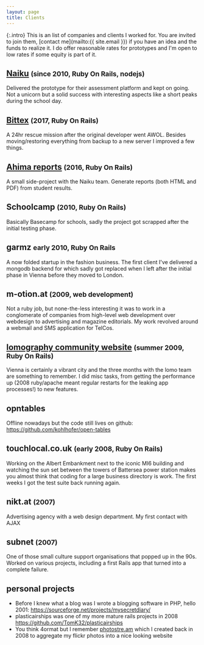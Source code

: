 ```yaml
---
layout: page
title: Clients
---
```


{:.intro}
  This is an list of companies and clients I worked for. You are invited to join them,
  [contact me](mailto:{{ site.email }}) if you have an idea and the funds to realize it. I do offer reasonable rates for prototypes
  and I'm open to low rates if some equity is part of it.

## [Naiku](https://naiku.net) <small class="meta">(since 2010, Ruby On Rails, nodejs)</small>
Delivered the prototype for their assessment platform and kept on going. Not a unicorn but a solid success with interesting aspects like a short peaks during the school day.

## [Bittex](http://portal.bittex.at) <small class="meta">(2017, Ruby On Rails)</small>
A 24hr rescue mission after the original developer went AWOL. Besides moving/restoring everything from backup to a new server I improved a few things.

## [Ahima reports](https://www.ahimareports.com) <small class="meta">(2016, Ruby On Rails)</small>
A small side-project with the Naiku team. Generate reports (both HTML and PDF) from student results.

## Schoolcamp <small class="meta">(2010, Ruby On Rails)</small>
Basically Basecamp for schools, sadly the project got scrapped after the initial testing phase.

## garmz <small class="meta">early 2010, Ruby On Rails</small>
A now folded startup in the fashion business. The first client I've delivered a mongodb backend for which sadly got replaced when I left after the initial phase in Vienna before they moved to London.

## m-otion.at <small class="meta">(2009, web development)</small>
Not a ruby job, but none-the-less interesting it was to work in a conglomerate of companies from high-level web development over webdesign to advertising and magazine editorials. My work revolved around a webmail and SMS application for TelCos.

## [lomography community website](https://www.lomography.com/homes) <small class="meta">(summer 2009, Ruby On Rails)</small>
Vienna is certainly a vibrant city and the three months with the lomo team are something to remember. I did misc tasks, from getting the performance up (2008 ruby/apache meant regular restarts for the leaking app processes!) to new features.

## opntables
Offline nowadays but the code still lives on github: https://github.com/kohlhofer/open-tables

## touchlocal.co.uk <small class="meta">(early 2008, Ruby On Rails)</small>
Working on the Albert Embankment next to the iconic MI6 building and watching the sun set between the towers of Battersea power station makes you almost think that coding for a large business directory is work. The first weeks I got the test suite back running again.

## nikt.at <small class="meta">(2007)</small>
Advertising agency with a web design department. My first contact with AJAX

## subnet <small class="meta">(2007)</small>
One of those small culture support organisations that popped up in the 90s. Worked on various projects, including a first Rails app that turned into a complete failure.

## personal projects

* Before I knew what a blog was I wrote a blogging software in PHP, hello 2001: https://sourceforge.net/projects/mysecretdiary/
* plasticairships was one of my more mature rails projects in 2008 https://github.com/TomK32/plasticairships
* You think 4ormat but I remember [photostre.am](https://github.com/TomK32/photostre.am) which I created back in 2008 to aggregate my flickr photos into a nice looking website
